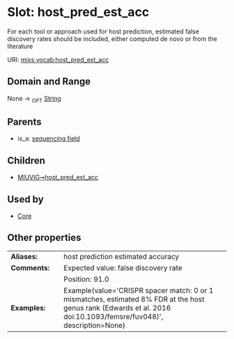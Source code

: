 
# Slot: host_pred_est_acc


For each tool or approach used for host prediction, estimated false discovery rates should be included, either computed de novo or from the literature

URI: [mixs.vocab:host_pred_est_acc](https://w3id.org/mixs/vocab/host_pred_est_acc)


## Domain and Range

None ->  <sub>OPT</sub> [String](types/String.md)

## Parents

 *  is_a: [sequencing field](sequencing_field.md)

## Children

 *  [MIUVIG➞host_pred_est_acc](MIUVIG_host_pred_est_acc.md)

## Used by

 * [Core](Core.md)

## Other properties

|  |  |  |
| --- | --- | --- |
| **Aliases:** | | host prediction estimated accuracy |
| **Comments:** | | Expected value: false discovery rate |
|  | | Position: 91.0 |
| **Examples:** | | Example(value='CRISPR spacer match: 0 or 1 mismatches, estimated 8% FDR at the host genus rank (Edwards et al. 2016 doi:10.1093/femsre/fuv048)', description=None) |

